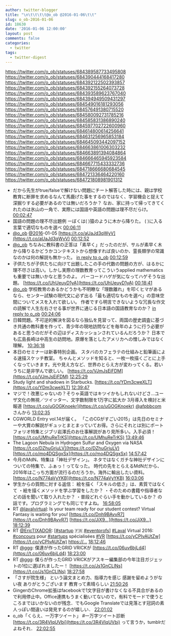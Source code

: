 ```yaml
---
author: twitter-blogger
title: "\n\t\t\t\t@o_ob @2016-01-06\t\t"
slug: o_ob-2016-01-06
id: 18630
date: '2016-01-06 12:00:00'
layout: post
comments: false
categories:
  - twitter
tags:
  - twitter-digest
---
```


https://twitter.com/o_ob/statuses/684389587733495808 https://twitter.com/o_ob/statuses/684390444168417280 https://twitter.com/o_ob/statuses/684392122502393857 https://twitter.com/o_ob/statuses/684392155264073728 https://twitter.com/o_ob/statuses/684393589623767040 https://twitter.com/o_ob/statuses/684394949509431297 https://twitter.com/o_ob/statuses/684549016181293056 https://twitter.com/o_ob/statuses/684576491380715520 https://twitter.com/o_ob/statuses/684580092731785216 https://twitter.com/o_ob/statuses/684585831386890240 https://twitter.com/o_ob/statuses/684597702722600960 https://twitter.com/o_ob/statuses/684614800614256641 https://twitter.com/o_ob/statuses/684631256965853184 https://twitter.com/o_ob/statuses/684645093442097152 https://twitter.com/o_ob/statuses/684663861006303232 https://twitter.com/o_ob/statuses/684663891394084864 https://twitter.com/o_ob/statuses/684666465945923584 https://twitter.com/o_ob/statuses/684667715433332736 https://twitter.com/o_ob/statuses/684718666680684545 https://twitter.com/o_ob/statuses/684721336464220160 https://twitter.com/o_ob/statuses/684721808981901312  

*   だから先生がtrue/falseで解けない問題にチート解答した時には、親は学校教育に断罪を求めるなんて馬鹿げた事をするのではなく、学習機会と捉えて深掘りする必要があるのでは無いだろうか？ なお、家に持って帰ってきてくれたのは氷山の一角で、実際には国語や英語の問題は理不尽だらけ。 [00:02:47](https://twitter.com/o_ob/statuses/684389587733495808)
*   国語の問題の理不尽出題例 ーぼくは( )猿のように木から降りた。 ( )に入る言葉で適切なものを選べ [00:06:11](https://twitter.com/o_ob/statuses/684390444168417280)
*   [@o_ob](https://twitter.com/o_ob) [@2016](https://twitter.com/2016)-01-05 [https://t.co/aUaJd3qWyV](https://t.co/aUaJd3qWyV) [00:12:52](https://twitter.com/o_ob/statuses/684392122502393857)
*   [@o_ob](https://twitter.com/o_ob) ちなみに教科書の正答は「素早く」だったのだが、サルが素早く木から降りるかどうかコンテキストから想像すれば良いのか、霊長類学の常識なのかは何の解説も無かった。 [in reply to o_ob](https://twitter.com/o_ob/statuses/684390444168417280) [00:12:59](https://twitter.com/o_ob/statuses/684392155264073728)
*   子供たちが子供たちに向けて出題したこの手の代数の問題の方が、はるかに理不尽さは高い。しかし実際の理数教育ってこういうapplied mathematics も重要では無いかなと思うのよ。 バーコードハゲが気になってハゲそうな出題。 [https://t.co/UhUeuyD1yA](https://t.co/UhUeuyD1yA) [00:18:41](https://twitter.com/o_ob/statuses/684393589623767040)
*   [@o_ob](https://twitter.com/o_ob) 学校教育のあるかどうかも不明瞭な「理数離れ」を叩くヒマがあるなら、センター試験の現代文に必ず出る「最も適切なものを選べ」の意味空間についてメスを入れて欲しい。 作者ですら明言できないような冗長な作文の読解で人生左右させる事が世界に通じる日本語の国語教育なのか？ [in reply to o_ob](https://twitter.com/o_ob/statuses/684392155264073728) [00:24:06](https://twitter.com/o_ob/statuses/684394949509431297)
*   日韓問題。不可逆的解決を図るなら独仏を見習って、両国の歴史調査に基づき共通の教科書を作って、青少年の現地訪問などを毎年のように行う必要があると思うのだがその辺はディスカッションされているんだろうか？ 日本でも広島長崎は中高生の訪問地。原爆を落としたアメリカへの憎しみではなく理解。 [10:36:18](https://twitter.com/o_ob/statuses/684549016181293056)
*   本日のセミナーは新春特別企画。 スタバのカフェラテの仕組みと鉛筆画による速描スケッチ教室。 ちゃんとメソッドを知ると、一枚一枚描くごとに上手くなっていきます。光や見え方など、世界のとらえ方が変わってくる。若いうちに是非学んで欲しい。 [https://t.co/VJmJsEiFDM](https://t.co/VJmJsEiFDM) [12:25:29](https://twitter.com/o_ob/statuses/684576491380715520)
*   Study light and shadows in Starbucks. [https://t.co/YDm3cweXLT](https://t.co/YDm3cweXLT) [12:39:47](https://twitter.com/o_ob/statuses/684580092731785216)
*   マジで！改悪じゃないの？そりゃ英語ではキツイかもしれないけどさ...ユーザ文化の無視／ツイッター、文字数制限を1万字に拡大か 3月導入を検討と米報道 [https://t.co/uGOGKnoekr](https://t.co/uGOGKnoekr) [@afpbbcom](https://twitter.com/afpbbcom)さんから [13:02:35](https://twitter.com/o_ob/statuses/684585831386890240)
*   CGWORLD Entry vol.14が届く。 「このCGがすごい2015」は先日のセミナーや大賞の解説がギュッとまとまっていてお得。さらにそれとは別にポートフォリオ特集とジブリ岩澤氏のお仕事解説があり見所多い。入手必須！ [https://t.co/UMhuReTrKS](https://t.co/UMhuReTrKS) [13:49:46](https://twitter.com/o_ob/statuses/684597702722600960)
*   The Lagoon Nebula in Hydrogen Sulfur and Oxygen via NASA [https://t.co/DZhuGriuLV](https://t.co/DZhuGriuLV) [https://t.co/mo4DQSgxSx](https://t.co/mo4DQSgxSx) [14:57:42](https://twitter.com/o_ob/statuses/684614800614256641)
*   今月のMdN、特集は「神社デザイン」。 ネタではなくガチな神社デザインについての特集で、ふぁっ！ってなった。 時代の先をとらえるMdNだから、2016年はこっち方面が流行るのだろうか。海外に輸出したい資料。 [https://t.co/N774aVyYKB](https://t.co/N774aVyYKB) [16:03:06](https://twitter.com/o_ob/statuses/684631256965853184)
*   学生からの質問に対する返信： 絵を描く「スキルの低さ」は、素質ではなくて ・絵を描くメソッドを学ぶ学習をしたか？ ・そのための書籍や指導者などの話を聞いて取り入れたか？ ・普段どれぐらい手を動かしているか？ の話です。プログラミングでも同じですよね。 [16:58:05](https://twitter.com/o_ob/statuses/684645093442097152)
*   RT [@lavalvirtual](https://twitter.com/lavalvirtual): Is your team ready for our student contest? Virtual Fantasy is waiting for you! [https://t.co/Dnh9BAvvR7](https://t.co/Dnh9BAvvR7) [https://t.co/JiX9…](https://t.co/JiX9…) [18:12:39](https://twitter.com/o_ob/statuses/684663861006303232)
*   RT [@EricTIXADOR](https://twitter.com/EricTIXADOR): [[#startup](https://twitter.com/search?q=%23startup&src=hash) 🇫🇷 [#eventprofs](https://twitter.com/search?q=%23eventprofs&src=hash)] [#Laval](https://twitter.com/search?q=%23Laval&src=hash) Virtual 2016: [#concours](https://twitter.com/search?q=%23concours&src=hash) pour [#startups](https://twitter.com/search?q=%23startups&src=hash) spécialisées [#VR](https://twitter.com/search?q=%23VR&src=hash) [https://t.co/yCPIvAUtZw](https://t.co/yCPIvAUtZw) [https://…](https://…) [18:12:46](https://twitter.com/o_ob/statuses/684663891394084864)
*   RT [@ggg](https://twitter.com/ggg): 僕達が作ったGRID VRICKが [https://t.co/06uv6bjLd4](https://t.co/06uv6bjLd4) [18:23:00](https://twitter.com/o_ob/statuses/684666465945923584)
*   RT [@ggg](https://twitter.com/ggg): 僕らが作ったGRID VRICKがアスキー編集部の今年注目ガジェットの1位に選ばれましたー！ [https://t.co/Js1GnCLlNs](https://t.co/Js1GnCLlNs) [18:27:58](https://twitter.com/o_ob/statuses/684667715433332736)
*   「さすが院生様」 という論文まとめ力、指導力を感じ 感謝を留めようがない夜 ありがとうございます 教育って素晴らしい [21:50:26](https://twitter.com/o_ob/statuses/684718666680684545)
*   GingerのChrome拡張はfacebookで1文字目が書けなくなる不具合があるので利用停止中。Office連携もうまく動いてないので，有料でモードで使うところまではいかないのが残念．でもGoogle Translateでは見落とす冠詞の素人っぽい間違いは発見するのが嬉しい． [22:01:02](https://twitter.com/o_ob/statuses/684721336464220160)
*   o_ob「くらえ、一万字ツイート」 #一万字ツイート診断 [https://t.co/3R4VIqUVbi](https://t.co/3R4VIqUVbi) って言うか，tumblrだよねそれ． [22:02:55](https://twitter.com/o_ob/statuses/684721808981901312)